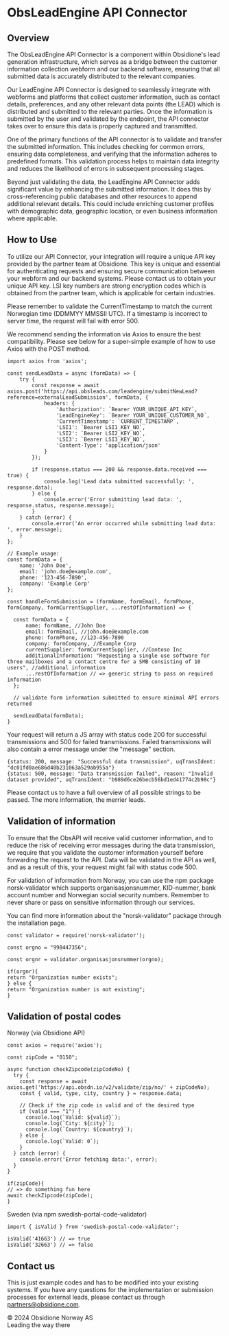 # ObsLeadEngine API Connector

## Overview
The ObsLeadEngine API Connector is a component within Obsidione's lead generation infrastructure, which serves as a bridge between the customer information collection webform and our backend software, ensuring that all submitted data is accurately distributed to the relevant companies.

Our LeadEngine API Connector is designed to seamlessly integrate with webforms and platforms that collect customer information, such as contact details, preferences, and any other relevant data points (the LEAD) which is distributed and submitted to the relevant parties. Once the information is submitted by the user and validated by the endpoint, the API connector takes over to ensure this data is properly captured and transmitted.

One of the primary functions of the API connector is to validate and transfer the submitted information. This includes checking for common errors, ensuring data completeness, and verifying that the information adheres to predefined formats. This validation process helps to maintain data integrity and reduces the likelihood of errors in subsequent processing stages.

Beyond just validating the data, the LeadEngine API Connector adds significant value by enhancing the submitted information. It does this by cross-referencing public databases and other resources to append additional relevant details. This could include enriching customer profiles with demographic data, geographic location, or even business information where applicable.

## How to Use
To utilize our API Connector, your integration will require a unique API key provided by the partner team at Obsidione. This key is unique and essential for authenticating requests and ensuring secure communication between your webform and our backend systems. Please contact us to obtain your unique API key. LSI key numbers are strong encryption codes which is obtained from the partner team, which is applicable for certain industries.

Please remember to validate the CurrentTimestamp to match the current Norwegian time (DDMMYY MMSSII UTC). If a timestamp is incorrect to server time, the request will fail with error 500.

We recommend sending the information via Axios to ensure the best compatibility. Please see below for a super-simple example of how to use Axios with the POST method.

```
import axios from 'axios';

const sendLeadData = async (formData) => {
    try {
        const response = await axios.post('https://api.obsleads.com/leadengine/submitNewLead?reference=externalLeadSubmission', formData, {
            headers: {
                'Authorization': `Bearer YOUR_UNIQUE_API_KEY`,
                'LeadEngineKey': `Bearer YOUR_UNIQUE_CUSTOMER_NO´,
                'CurrentTimestamp': `CURRENT_TIMESTAMP`,
                'LSI1': `Bearer LSI1_KEY_NO`,
                'LSI2': `Bearer LSI2_KEY_NO`,
                'LSI3': `Bearer LSI3_KEY_NO`,
                'Content-Type': 'application/json'
            }
        });

        if (response.status === 200 && response.data.received === true) {
            console.log('Lead data submitted successfully: ', response.data);
        } else {
            console.error('Error submitting lead data: ', response.status, response.message);
        }
    } catch (error) {
        console.error('An error occurred while submitting lead data: ', error.message);
    }
};

// Example usage:
const formData = {
    name: 'John Doe',
    email: 'john.doe@example.com',
    phone: '123-456-7890',
    company: 'Example Corp'
};

const handleFormSubmission = (formName, formEmail, formPhone, formCompany, formCurrentSupplier, ...restOfInformation) => {

  const formData = {
      name: formName, //John Doe
      email: formEmail, //john.doe@example.com
      phone: formPhone, //123-456-7890
      company: formCompany, //Example Corp
      currentSupplier: formCurrentSupplier, //Contoso Inc
      additionalInformation: "Requesting a single use software for three mailboxes and a contact centre for a SMB consisting of 10 users", //additional information
      ...restOfInformation // => generic string to pass on required information
  };

  // validate form information submitted to ensure minimal API errors returned

  sendLeadData(formData);
}

```

Your request will return a JS array with status code 200 for successful transmissions and 500 for failed transmissions. Failed transmissions will also contain a error message under the "message" section.

```
{status: 200, message: "Successful data transmission", uqTransIdent: "dc01fd0ae686d40b231063a529ab955a"}
{status: 500, message: "Data transmission failed", reason: "Invalid dataset provided", uqTransIdent: "b989d6ce26becb56bd1ed41774c2b98c"}
```

Please contact us to have a full overview of all possible strings to be passed. The more information, the merrier leads.

## Validation of information
To ensure that the ObsAPI will receive valid customer information, and to reduce the risk of receiving error messages during the data transmission, we require that you validate the customer information yourself before forwarding the request to the API. Data will be validated in the API as well, and as a result of this, your request might fail with status code 500.

For validation of information from Norway, you can use the npm package norsk-validator which supports organisasjonsnummer, KID-nummer, bank account number and Norwegian social security numbers. Remember to never share or pass on sensitive information through our services.

You can find more information about the "norsk-validator" package through the installation page.

```
const validator = require('norsk-validator');

const orgno = "998447356";

const orgnr = validator.organisasjonsnummer(orgno);

if(orgnr){
return "Organization number exists";
} else {
return "Organization number is not existing";
}

```

## Validation of postal codes

Norway (via Obsidione API)
```
const axios = require('axios');

const zipCode = "0150";

async function checkZipcode(zipCodeNo) {
  try {
    const response = await axios.get('https://api.obsdn.io/v2/validate/zip/no/' + zipCodeNo);
    const { valid, type, city, country } = response.data;

    // Check if the zip code is valid and of the desired type
    if (valid === "1") {
      console.log(`Valid: ${valid}`);
      console.log(`City: ${city}`);
      console.log(`Country: ${country}`);
    } else {
      console.log(`Valid: 0`);
    }
  } catch (error) {
    console.error('Error fetching data:', error);
  }
}

if(zipCode){
// => do something fun here
await checkZipcode(zipCode);
}
```

Sweden (via npm swedish-portal-code-validator)
```
import { isValid } from 'swedish-postal-code-validator';
 
isValid('41663') // => true
isValid('32663') // => false
```

## Contact us
This is just example codes and has to be modified into your existing systems. If you have any questions for the implementation or submission processes for external leads, please contact us through partners@obsidione.com.

&copy; 2024 Obsidione Norway AS<br />
Leading the way there<br/><br />
